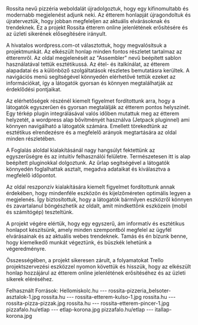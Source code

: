 Rossita nevű pizzéria weboldalát újradolgoztuk, hogy egy kifinomultabb és modernabb megjelenést adjunk neki. Az étterem honlapját újragondoltuk és újraterveztük, hogy jobban megfeleljen az aktuális elvárásoknak és trendeknek. Ez a projekt Rossita étterem online jelenlétének erősítésére és az üzleti sikerének elősegítésére irányult.

A hivatalos wordpress.com-ot választottuk, hogy megvalósítsuk a projektmunkát. Az elkészült honlap minden fontos részletet tartalmaz az étteremről. Az oldal megjelenését az "Assembler" nevű beépített sablon használatával tettük esztétikussá. Az étel- és italkínálat, az étterem alapadatai és a különböző szolgáltatások részletes bemutatásra kerültek. A navigációs menü segítségével könnyedén elérhetővé tettük ezeket az információkat, így a látogatók gyorsan és könnyen megtalálhatják az érdeklődési pontjaikat.

Az elérhetőségek részénél kiemelt figyelmet fordítottunk arra, hogy a látogatók egyszerűen és gyorsan megtalálják az étterem pontos helyszínét. Egy térkép plugin integrálásával valós időben mutattuk meg az étterem helyzetét, a wordpress alap bővítményét használva (Jetpack pluginnel) ami könnyen navigálható a látogatók számára. Emellett törekedtünk az esztétikus elrendezésre és a megfelelő arányok megtartására az oldal minden részletében.

A Foglalás aloldal kialakításánál nagy hangsúlyt fektettünk az egyszerűségre és az intuitív felhasználói felületre. Természetesen itt is alap beépített pluginokkal dolgoztunk. Az űrlap segítségével a látogatók könnyedén foglalhattak asztalt, megadva adataikat és kiválasztva a megfelelő időpontot.

Az oldal reszponzív kialakítására kiemelt figyelmet fordítottunk annak érdekében, hogy mindenféle eszközön és kijelzőméreten optimális legyen a megjelenés. Így biztosítottuk, hogy a látogatók bármilyen eszközről könnyen és zavartalanul böngészhetik az oldalt, amit mindkettőnk eszközein (mobil és számítógép) teszteltünk.

A projekt végére elértük, hogy egy egyszerű, ám informatív és esztétikus honlapot készítsünk, amely minden szempontból megfelel az ügyfél elvárásainak és az aktuális webes trendeknek. Tamás és én bízunk benne, hogy kiemelkedő munkát végeztünk, és büszkék lehetünk a végeredményre.

Összességében, a projekt sikeresen zárult, a folyamatokat Trello projektszervezési eszközzel nyomon követtük és hisszük, hogy az elkészült honlap hozzájárul az étterem online jelenlétének erősítéséhez és az üzleti sikerek eléréséhez.


Felhasznált Források:
Hellomiskolc.hu --- rossita-pizzeria_belsoter-asztalok-1.jpg
rossita.hu --- rossita-etterem-kulso-1.jpg
rossita.hu --- rossita-pizza-pizzak.jpg
rossita.hu --- rossita-etterem-pincer-1.jpg
pizzafalo.hu/etlap --- etlap-korona.jpg
pizzafalo.hu/etlap --- itallap-korona.jpg
